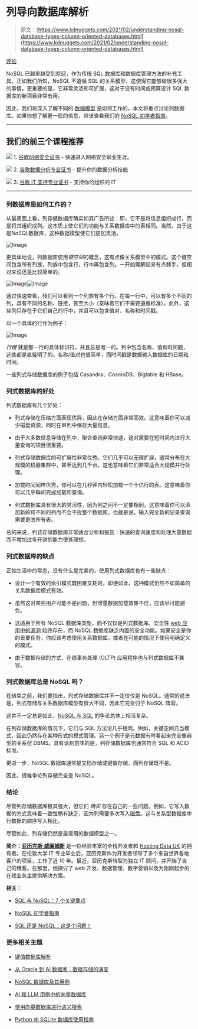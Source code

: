 # 列导向数据库解析

> 原文：[https://www.kdnuggets.com/2021/02/understanding-nosql-database-types-column-oriented-databases.html](https://www.kdnuggets.com/2021/02/understanding-nosql-database-types-column-oriented-databases.html)

[评论](#comments)

NoSQL 已越来越受到欢迎，作为传统 SQL 数据库和数据库管理方法的补充工具。正如我们所知，NoSQL 不遵循 SQL 的关系模型，这使得它能够做很多强大的事情。更重要的是，它非常灵活和可扩展，这对于没有时间或预算设计 SQL 数据库的新项目非常有用。

因此，我们将深入了解不同的 [数据模型](https://hostingdata.co.uk/nosql-database/) 是如何工作的，本文将重点讨论列数据库。如果你想了解更一般的信息，应该查看我们的 [NoSQL 初学者指南](/2020/12/nosql-beginners.html)。

* * *

## 我们的前三个课程推荐

![](../Images/0244c01ba9267c002ef39d4907e0b8fb.png) 1\. [谷歌网络安全证书](https://www.kdnuggets.com/google-cybersecurity) - 快速进入网络安全职业生涯。

![](../Images/e225c49c3c91745821c8c0368bf04711.png) 2\. [谷歌数据分析专业证书](https://www.kdnuggets.com/google-data-analytics) - 提升你的数据分析技能

![](../Images/0244c01ba9267c002ef39d4907e0b8fb.png) 3\. [谷歌 IT 支持专业证书](https://www.kdnuggets.com/google-itsupport) - 支持你的组织的 IT

* * *

### 列数据库是如何工作的？

从最表面上看，列存储数据库确实如其广告所述：即，它不是将信息组织成行，而是将其组织成列。这本质上使它们的功能与关系数据库中的表相同。当然，由于这是*NoSQL*数据库，这种数据模型使它们更加灵活。

![Image](../Images/8e7c96a2dd6f24ce7573a605fae19e33.png)

更具体地说，列数据库使用*键空间*的概念，这有点像关系模型中的模式。这个键空间包含所有列族，列族中包含行，行中再包含列。一开始理解起来有点棘手，但相对来说还是比较简单的。

![Image](../Images/420e731f7baa234c5e633fd8f5dabfa2.png)![Image](../Images/fbb86c445be95d40bbd68cce53eb7a2d.png)

通过快速查看，我们可以看到一个列族有多个行。在每一行中，可以有多个不同的列，具有不同的名称、链接，甚至大小（意味着它们不需要遵循标准）。此外，这些列只存在于它们自己的行中，并且可以包含值对、名称和时间戳。

以一个具体的行作为例子：

![Image](../Images/693cf6110d5044826ce975d87d07376d.png)

*行键* 就是那一行的具体标识符，并且总是唯一的。列中包含名称、值和时间戳，这些都是直接明了的。名称/值对也很简单，而时间戳是数据输入数据库的日期和时间。

一些列式存储数据库的例子包括 Casandra、CosmoDB、Bigtable 和 HBase。

### 列式数据库的好处

列式数据库有几个好处：

+   列式存储在压缩方面表现优异，因此在存储方面非常高效。这意味着你可以减少磁盘资源，同时在单列中保存大量信息。

+   由于大多数信息存储在列中，聚合查询非常快速，这对需要在短时间内进行大量查询的项目很重要。

+   列式存储数据库的可扩展性非常优秀。它们几乎可以无限扩展，通常分布在大规模的机器集群中，甚至达到几千台。这也意味着它们非常适合大规模并行处理。

+   加载时间同样优秀，你可以在几秒钟内轻松加载一个十亿行的表。这意味着你可以几乎瞬间完成加载和查询。

+   列式数据库具有很大的灵活性，因为列之间不一定要相同。这意味着你可以添加新的和不同的列而不会干扰整个数据库。也就是说，输入完全新的记录查询需要更改所有表。

总的来说，列式存储数据库非常适合分析和报告：快速的查询速度和处理大量数据而不增加过多开销的能力使其理想。

### 列式数据库的缺点

正如生活中的常态，没有什么是完美的，使用列式数据库也有一些缺点：

+   设计一个有效的索引模式既困难又耗时。即便如此，这种模式仍然不如简单的关系数据库模式有效。

+   虽然这对某些用户可能不是问题，但增量数据加载效果不佳，应该尽可能避免。

+   这适用于所有 NoSQL 数据库类型，而不仅仅是列式数据库。安全性 [web 应用中的漏洞](https://www.clouddefense.ai/blog/web-application-security) 始终存在，而 NoSQL 数据库缺乏内置的安全功能。如果安全是你的首要任务，你应该考虑使用关系数据库，或者在可能的情况下使用明确定义的模式。

+   由于数据存储的方式，在线事务处理 (OLTP) 应用程序也与列式数据库不兼容。

### 列式数据库总是 NoSQL 吗？

在结束之前，我们要指出，列式存储数据库并不一定仅仅是 NoSQL。通常的说法是，列式存储与关系数据库模型有很大不同，因此它完全归于 NoSQL 阵营。

这并不一定总是如此，[NoSQL 与 SQL](/2020/12/sql-vs-nosql-7-key-takeaways.html) 的争论总体上相当复杂。

在列存储数据库的情况下，它们与 SQL 方法论几乎相同。例如，关键空间充当模式，因此仍然存在某种形式的模式管理。另一个例子是元数据有时看起来完全像典型的关系型 DBMS。具有讽刺意味的是，列存储数据库也通常符合 SQL 和 ACID 标准。

更进一步，NoSQL 数据库通常是文档存储或键值存储，而列存储既不是。

因此，很难争论列存储完全是 NoSQL。

### 结论

尽管列存储数据库极其强大，但它们 *确实* 存在自己的一些问题。例如，它写入数据的方式意味着一致性稍有缺乏，因为列需要多次写入磁盘。这与关系型数据库中行数据的顺序写入相比。

尽管如此，列存储仍然是最常用的数据模型之一。

**简介：[亚历克斯·威廉姆斯](https://hostingdata.co.uk/author/alex-williams/)** 是一位经验丰富的全栈开发者和 [Hosting Data UK](https://hostingdata.co.uk/) 的拥有者。在伦敦大学 IT 专业毕业后，亚历克斯作为开发者领导了多个来自世界各地客户的项目，工作了近 10 年。最近，亚历克斯转型为独立 IT 顾问，并开始了自己的博客。在那里，他探讨了 web 开发、数据管理、数字营销以及为刚刚起步的在线业务主提供解决方案。

**相关：**

+   [SQL 与 NoSQL：7 个关键要点](/2020/12/sql-vs-nosql-7-key-takeaways.html)

+   [NoSQL 初学者指南](/2020/12/nosql-beginners.html)

+   [SQL 还是 NoSQL：这是个问题！](/2018/05/sql-not-sql-question.html)

### 更多相关主题

+   [键值数据库解析](https://www.kdnuggets.com/2021/04/nosql-explained-understanding-key-value-databases.html)

+   [从 Oracle 到 AI 数据库：数据存储的演变](https://www.kdnuggets.com/2022/02/oracle-databases-ai-evolution-data-storage.html)

+   [NoSQL 数据库及其用例](https://www.kdnuggets.com/2023/03/nosql-databases-cases.html)

+   [AI 和 LLM 用例中的向量数据库](https://www.kdnuggets.com/vector-databases-in-ai-and-llm-use-cases)

+   [使用向量数据库进行语义搜索](https://www.kdnuggets.com/semantic-search-with-vector-databases)

+   [Python 中 SQLite 数据库使用指南](https://www.kdnuggets.com/a-guide-to-working-with-sqlite-databases-in-python)
